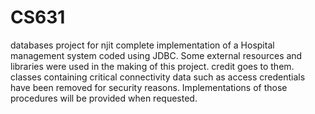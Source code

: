 CS631
=====

databases project for njit
complete implementation of a Hospital management system coded using JDBC. Some external resources and libraries were used in
the making of this project. credit goes to them.
classes containing critical connectivity data such as access credentials have been removed for security reasons. Implementations of those procedures will be provided when requested.

